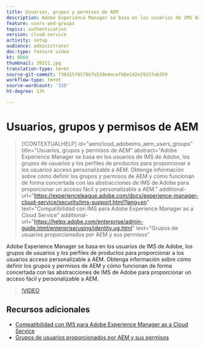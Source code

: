 ```yaml
---
title: Usuarios, grupos y permisos de AEM
description: Adobe Experience Manager se basa en los usuarios de IMS de Adobe, los grupos de usuarios y los perfiles de productos para proporcionar a los usuarios acceso personalizable a AEM. Obtenga información sobre cómo definir los grupos y permisos de AEM y cómo funcionan de forma concertada con las abstracciones de IMS de Adobe para proporcionar un acceso fácil y personalizable a AEM.
feature: users-and-groups
topics: authentication
version: cloud-service
activity: setup
audience: administrator
doc-type: feature video
kt: 6060
thumbnail: 39151.jpg
translation-type: tm+mt
source-git-commit: f30d15f0578b7e529e4acefb8e1d2e29157ab359
workflow-type: tm+mt
source-wordcount: '225'
ht-degree: 13%

---
```



# Usuarios, grupos y permisos de AEM

>[!CONTEXTUALHELP]
>id="aemcloud_adobeims_aem_users_groups"
>title="Usuarios, grupos y permisos de AEM"
>abstract="Adobe Experience Manager se basa en los usuarios de IMS de Adobe, los grupos de usuarios y los perfiles de productos para proporcionar a los usuarios acceso personalizable a AEM. Obtenga información sobre cómo definir los grupos y permisos de AEM y cómo funcionan de forma concertada con las abstracciones de IMS de Adobe para proporcionar un acceso fácil y personalizable a AEM."
>additional-url="https://experienceleague.adobe.com/docs/experience-manager-cloud-service/security/ims-support.html?lang=en" text="Compatibilidad con IMS para Adobe Experience Manager as a Cloud Service"
>additional-url="https://helpx.adobe.com/enterprise/admin-guide.html/enterprise/using/identity.ug.html" text="Grupos de usuarios proporcionados por AEM y sus permisos"

Adobe Experience Manager se basa en los usuarios de IMS de Adobe, los grupos de usuarios y los perfiles de productos para proporcionar a los usuarios acceso personalizable a AEM. Obtenga información sobre cómo definir los grupos y permisos de AEM y cómo funcionan de forma concertada con las abstracciones de IMS de Adobe para proporcionar un acceso fácil y personalizable a AEM.

>[!VIDEO](https://video.tv.adobe.com/v/39151/?quality=12&learn=on)

## Recursos adicionales

+ [Compatibilidad con IMS para Adobe Experience Manager as a Cloud Service](https://docs.adobe.com/content/help/es-ES/experience-manager-cloud-service/security/ims-support.html)
+ [Grupos de usuarios proporcionados por AEM y sus permisos](https://docs.adobe.com/content/help/en/experience-manager-65/administering/security/security.html#built-in-users-and-groups)